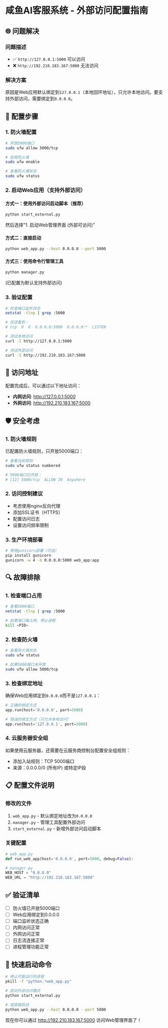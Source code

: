 # 咸鱼AI客服系统 - 外部访问配置指南

## 🌐 问题解决

### 问题描述
- ✅ `http://127.0.0.1:5000` 可以访问
- ❌ `http://192.210.183.167:5000` 无法访问

### 解决方案

原因是Web应用默认绑定到`127.0.0.1`（本地回环地址），只允许本地访问。要支持外部访问，需要绑定到`0.0.0.0`。

## 🔧 配置步骤

### 1. 防火墙配置
```bash
# 开放5000端口
sudo ufw allow 5000/tcp

# 启用防火墙
sudo ufw enable

# 查看防火墙状态
sudo ufw status
```

### 2. 启动Web应用（支持外部访问）

#### 方式一：使用外部访问启动脚本（推荐）
```bash
python start_external.py
```
然后选择"1. 启动Web管理界面 (外部可访问)"

#### 方式二：直接启动
```bash
python web_app.py --host 0.0.0.0 --port 5000
```

#### 方式三：使用命令行管理工具
```bash
python manager.py
```
(已配置为默认支持外部访问)

### 3. 验证配置
```bash
# 检查端口监听状态
netstat -tlnp | grep :5000

# 应该看到：
# tcp  0  0  0.0.0.0:5000  0.0.0.0:*  LISTEN

# 测试本地访问
curl -I http://127.0.0.1:5000

# 测试外部访问
curl -I http://192.210.183.167:5000
```

## 🔗 访问地址

配置完成后，可以通过以下地址访问：

- **内网访问**: http://127.0.0.1:5000
- **外网访问**: http://192.210.183.167:5000

## 🛡️ 安全考虑

### 1. 防火墙规则
已配置防火墙规则，只开放5000端口：
```bash
# 查看当前规则
sudo ufw status numbered

# 5000端口已开放：
# [12] 5000/tcp  ALLOW IN  Anywhere
```

### 2. 访问控制建议
- 考虑使用nginx反向代理
- 添加SSL证书（HTTPS）
- 配置访问日志
- 设置访问频率限制

### 3. 生产环境部署
```bash
# 使用gunicorn部署（可选）
pip install gunicorn
gunicorn -w 4 -b 0.0.0.0:5000 web_app:app
```

## 🔍 故障排除

### 1. 检查端口占用
```bash
# 查看5000端口
netstat -tlnp | grep :5000

# 如果端口被占用，停止进程
kill <PID>
```

### 2. 检查防火墙
```bash
# 查看防火墙状态
sudo ufw status

# 如果5000端口未开放
sudo ufw allow 5000/tcp
```

### 3. 检查绑定地址
确保Web应用绑定到`0.0.0.0`而不是`127.0.0.1`：
```python
# 正确的绑定方式
app.run(host='0.0.0.0', port=5000)

# 错误的绑定方式（只允许本地访问）
app.run(host='127.0.0.1', port=5000)
```

### 4. 云服务器安全组
如果使用云服务器，还需要在云服务商控制台配置安全组规则：
- 添加入站规则：TCP 5000端口
- 来源：0.0.0.0/0 (所有IP) 或特定IP段

## 📋 配置文件说明

### 修改的文件
1. `web_app.py` - 默认绑定地址改为`0.0.0.0`
2. `manager.py` - 管理工具配置外部访问
3. `start_external.py` - 新增外部访问启动脚本

### 关键配置
```python
# web_app.py
def run_web_app(host='0.0.0.0', port=5000, debug=False):

# manager.py
WEB_HOST = "0.0.0.0"
WEB_URL = "http://192.210.183.167:5000"
```

## ✅ 验证清单

- [ ] 防火墙已开放5000端口
- [ ] Web应用绑定到0.0.0.0
- [ ] 端口监听状态正确
- [ ] 内网访问正常
- [ ] 外网访问正常
- [ ] 日志流连接正常
- [ ] 进程管理功能正常

## 🚀 快速启动命令

```bash
# 停止可能运行的进程
pkill -f "python.*web_app.py"

# 启动外部访问模式
python start_external.py

# 或直接启动
python web_app.py --host 0.0.0.0 --port 5000
```

现在你可以通过 http://192.210.183.167:5000 访问Web管理界面了！ 